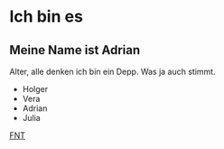# Ich bin es

## Meine Name ist Adrian

Alter, alle denken ich bin ein Depp. Was ja auch stimmt.

- Holger
- Vera
- Adrian
- Julia

[FNT](https://www.google.com/search?q=FortniteTracker)
